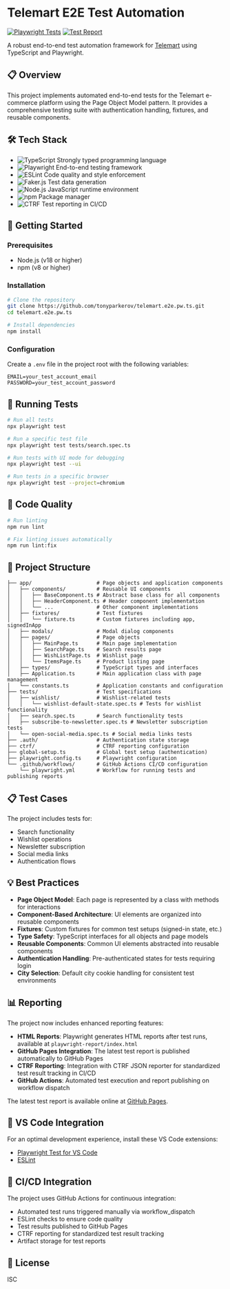# Telemart E2E Test Automation

[![Playwright Tests](https://github.com/tonyparkerov/telemart.e2e.pw.ts/actions/workflows/playwright.yml/badge.svg)](https://github.com/tonyparkerov/telemart.e2e.pw.ts/actions/workflows/playwright.yml)
[![Test Report](https://img.shields.io/badge/Test_Report-GitHub_Pages-blue?logo=github)](https://tonyparkerov.github.io/telemart.e2e.pw.ts/)

A robust end-to-end test automation framework for [Telemart](https://telemart.ua/ua) using TypeScript and Playwright.

## 📋 Overview

This project implements automated end-to-end tests for the Telemart e-commerce platform using the Page Object Model pattern. It provides a comprehensive testing suite with authentication handling, fixtures, and reusable components.

## 🛠️ Tech Stack

- ![TypeScript](https://img.shields.io/badge/-TypeScript-3178C6?style=flat-square&logo=typescript&logoColor=white) Strongly typed programming language
- ![Playwright](https://img.shields.io/badge/-Playwright-2EAD33?style=flat-square&logo=playwright&logoColor=white) End-to-end testing framework
- ![ESLint](https://img.shields.io/badge/-ESLint-4B32C3?style=flat-square&logo=eslint&logoColor=white) Code quality and style enforcement
- ![Faker.js](https://img.shields.io/badge/-Faker.js-5FA9EE?style=flat-square&logo=faker&logoColor=white) Test data generation
- ![Node.js](https://img.shields.io/badge/-Node.js-339933?style=flat-square&logo=node.js&logoColor=white) JavaScript runtime environment
- ![npm](https://img.shields.io/badge/-npm-CB3837?style=flat-square&logo=npm&logoColor=white) Package manager
- ![CTRF](https://img.shields.io/badge/-CTRF-4A4A4A?style=flat-square&logo=json&logoColor=white) Test reporting in CI/CD

## 🚀 Getting Started

### Prerequisites

- Node.js (v18 or higher)
- npm (v8 or higher)

### Installation

```bash
# Clone the repository
git clone https://github.com/tonyparkerov/telemart.e2e.pw.ts.git
cd telemart.e2e.pw.ts

# Install dependencies
npm install
```

### Configuration

Create a `.env` file in the project root with the following variables:

```
EMAIL=your_test_account_email
PASSWORD=your_test_account_password
```

## 🧪 Running Tests

```bash
# Run all tests
npx playwright test

# Run a specific test file
npx playwright test tests/search.spec.ts

# Run tests with UI mode for debugging
npx playwright test --ui

# Run tests in a specific browser
npx playwright test --project=chromium
```

## 🧹 Code Quality

```bash
# Run linting
npm run lint

# Fix linting issues automatically
npm run lint:fix
```

## 📁 Project Structure

```
├── app/                     # Page objects and application components
│   ├── components/          # Reusable UI components
│   │   ├── BaseComponent.ts # Abstract base class for all components
│   │   ├── HeaderComponent.ts # Header component implementation
│   │   └── ...              # Other component implementations
│   ├── fixtures/            # Test fixtures
│   │   └── fixture.ts       # Custom fixtures including app, signedInApp
│   ├── modals/              # Modal dialog components
│   ├── pages/               # Page objects
│   │   ├── MainPage.ts      # Main page implementation
│   │   ├── SearchPage.ts    # Search results page
│   │   ├── WishListPage.ts  # Wishlist page
│   │   └── ItemsPage.ts     # Product listing page
│   ├── types/               # TypeScript types and interfaces
│   ├── Application.ts       # Main application class with page management
│   └── constants.ts         # Application constants and configuration
├── tests/                   # Test specifications
│   ├── wishlist/            # Wishlist-related tests
│   │   └── wishlist-default-state.spec.ts # Tests for wishlist functionality
│   ├── search.spec.ts       # Search functionality tests
│   ├── subscribe-to-newsletter.spec.ts # Newsletter subscription tests
│   └── open-social-media.spec.ts # Social media links tests
├── .auth/                   # Authentication state storage
├── ctrf/                    # CTRF reporting configuration
├── global-setup.ts          # Global test setup (authentication)
├── playwright.config.ts     # Playwright configuration
└── .github/workflows/       # GitHub Actions CI/CD configuration
    └── playwright.yml       # Workflow for running tests and publishing reports
```

## 📋 Test Cases

The project includes tests for:
- Search functionality
- Wishlist operations
- Newsletter subscription
- Social media links
- Authentication flows

## 💡 Best Practices

- **Page Object Model**: Each page is represented by a class with methods for interactions
- **Component-Based Architecture**: UI elements are organized into reusable components
- **Fixtures**: Custom fixtures for common test setups (signed-in state, etc.)
- **Type Safety**: TypeScript interfaces for all objects and page models
- **Reusable Components**: Common UI elements abstracted into reusable components
- **Authentication Handling**: Pre-authenticated states for tests requiring login
- **City Selection**: Default city cookie handling for consistent test environments

## 📊 Reporting

The project now includes enhanced reporting features:

- **HTML Reports**: Playwright generates HTML reports after test runs, available at `playwright-report/index.html`
- **GitHub Pages Integration**: The latest test report is published automatically to GitHub Pages
- **CTRF Reporting**: Integration with CTRF JSON reporter for standardized test result tracking in CI/CD
- **GitHub Actions**: Automated test execution and report publishing on workflow dispatch

The latest test report is available online at [GitHub Pages](https://tonyparkerov.github.io/telemart.e2e.pw.ts/).

## 🧩 VS Code Integration

For an optimal development experience, install these VS Code extensions:
- [Playwright Test for VS Code](https://marketplace.visualstudio.com/items?itemName=ms-playwright.playwright)
- [ESLint](https://marketplace.visualstudio.com/items?itemName=dbaeumer.vscode-eslint)

## 🔄 CI/CD Integration

The project uses GitHub Actions for continuous integration:

- Automated test runs triggered manually via workflow_dispatch
- ESLint checks to ensure code quality
- Test results published to GitHub Pages
- CTRF reporting for standardized test result tracking
- Artifact storage for test reports

## 📜 License

ISC